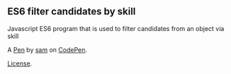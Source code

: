 ES6  filter  candidates by skill
--------------------------------
Javascript ES6 program that is used to filter candidates from an object via skill

A [Pen](https://codepen.io/hollowsamff/pen/GLRrzw) by [sam](https://codepen.io/hollowsamff) on [CodePen](https://codepen.io).

[License](https://codepen.io/hollowsamff/pen/GLRrzw/license).